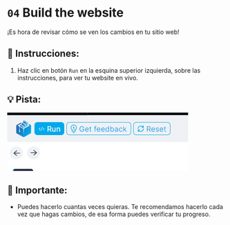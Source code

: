 # `04` Build the website

¡Es hora de revisar cómo se ven los cambios en tu sitio web!

## 📝 Instrucciones:

1. Haz clic en botón `Run` en la esquina superior izquierda, sobre las instrucciones, para ver tu website en vivo. 

## 💡 Pista: 

![Run button](../../assets/run-button.png) 

## 🔎 Importante:

+ Puedes hacerlo cuantas veces quieras. Te recomendamos hacerlo cada vez que hagas cambios, de esa forma puedes verificar tu progreso.
